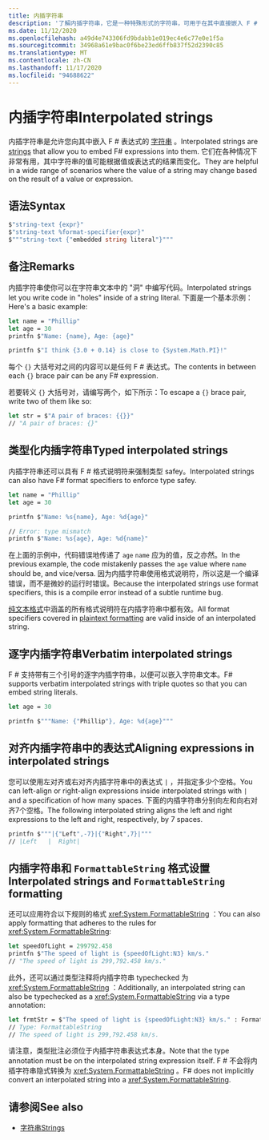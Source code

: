 ```yaml
---
title: 内插字符串
description: '了解内插字符串，它是一种特殊形式的字符串，可用于在其中直接嵌入 F # 表达式。'
ms.date: 11/12/2020
ms.openlocfilehash: a49d4e743306fd9bdabb1e019ec4e6c77e0e1f5a
ms.sourcegitcommit: 34968a61e9bac0f6be23ed6ffb837f52d2390c85
ms.translationtype: MT
ms.contentlocale: zh-CN
ms.lasthandoff: 11/17/2020
ms.locfileid: "94688622"
---
```

# <a name="interpolated-strings"></a><span data-ttu-id="2bb30-103">内插字符串</span><span class="sxs-lookup"><span data-stu-id="2bb30-103">Interpolated strings</span></span>

<span data-ttu-id="2bb30-104">内插字符串是允许您向其中嵌入 F # 表达式的 [字符串](strings.md) 。</span><span class="sxs-lookup"><span data-stu-id="2bb30-104">Interpolated strings are [strings](strings.md) that allow you to embed F# expressions into them.</span></span> <span data-ttu-id="2bb30-105">它们在各种情况下非常有用，其中字符串的值可能根据值或表达式的结果而变化。</span><span class="sxs-lookup"><span data-stu-id="2bb30-105">They are helpful in a wide range of scenarios where the value of a string may change based on the result of a value or expression.</span></span>

## <a name="syntax"></a><span data-ttu-id="2bb30-106">语法</span><span class="sxs-lookup"><span data-stu-id="2bb30-106">Syntax</span></span>

```fsharp
$"string-text {expr}"
$"string-text %format-specifier{expr}"
$"""string-text {"embedded string literal"}"""
```

## <a name="remarks"></a><span data-ttu-id="2bb30-107">备注</span><span class="sxs-lookup"><span data-stu-id="2bb30-107">Remarks</span></span>

<span data-ttu-id="2bb30-108">内插字符串使你可以在字符串文本中的 "洞" 中编写代码。</span><span class="sxs-lookup"><span data-stu-id="2bb30-108">Interpolated strings let you write code in "holes" inside of a string literal.</span></span> <span data-ttu-id="2bb30-109">下面是一个基本示例：</span><span class="sxs-lookup"><span data-stu-id="2bb30-109">Here's a basic example:</span></span>

```fsharp
let name = "Phillip"
let age = 30
printfn $"Name: {name}, Age: {age}"

printfn $"I think {3.0 + 0.14} is close to {System.Math.PI}!"
```

<span data-ttu-id="2bb30-110">每个 `{}` 大括号对之间的内容可以是任何 F # 表达式。</span><span class="sxs-lookup"><span data-stu-id="2bb30-110">The contents in between each `{}` brace pair can be any F# expression.</span></span>

<span data-ttu-id="2bb30-111">若要转义 `{}` 大括号对，请编写两个，如下所示：</span><span class="sxs-lookup"><span data-stu-id="2bb30-111">To escape a `{}` brace pair, write two of them like so:</span></span>

```fsharp
let str = $"A pair of braces: {{}}"
// "A pair of braces: {}"
```

## <a name="typed-interpolated-strings"></a><span data-ttu-id="2bb30-112">类型化内插字符串</span><span class="sxs-lookup"><span data-stu-id="2bb30-112">Typed interpolated strings</span></span>

<span data-ttu-id="2bb30-113">内插字符串还可以具有 F # 格式说明符来强制类型 safey。</span><span class="sxs-lookup"><span data-stu-id="2bb30-113">Interpolated strings can also have F# format specifiers to enforce type safey.</span></span>

```fsharp
let name = "Phillip"
let age = 30

printfn $"Name: %s{name}, Age: %d{age}"

// Error: type mismatch
printfn $"Name: %s{age}, Age: %d{name}"
```

<span data-ttu-id="2bb30-114">在上面的示例中，代码错误地传递了 `age` `name` 应为的值，反之亦然。</span><span class="sxs-lookup"><span data-stu-id="2bb30-114">In the previous example, the code mistakenly passes the `age` value where `name` should be, and vice/versa.</span></span> <span data-ttu-id="2bb30-115">因为内插字符串使用格式说明符，所以这是一个编译错误，而不是微妙的运行时错误。</span><span class="sxs-lookup"><span data-stu-id="2bb30-115">Because the interpolated strings use format specifiers, this is a compile error instead of a subtle runtime bug.</span></span>

<span data-ttu-id="2bb30-116">[纯文本格式](plaintext-formatting.md)中涵盖的所有格式说明符在内插字符串中都有效。</span><span class="sxs-lookup"><span data-stu-id="2bb30-116">All format specifiers covered in [plaintext formatting](plaintext-formatting.md) are valid inside of an interpolated string.</span></span>

## <a name="verbatim-interpolated-strings"></a><span data-ttu-id="2bb30-117">逐字内插字符串</span><span class="sxs-lookup"><span data-stu-id="2bb30-117">Verbatim interpolated strings</span></span>

<span data-ttu-id="2bb30-118">F # 支持带有三个引号的逐字内插字符串，以便可以嵌入字符串文本。</span><span class="sxs-lookup"><span data-stu-id="2bb30-118">F# supports verbatim interpolated strings with triple quotes so that you can embed string literals.</span></span>

```fsharp
let age = 30

printfn $"""Name: {"Phillip"}, Age: %d{age}"""
```

## <a name="aligning-expressions-in-interpolated-strings"></a><span data-ttu-id="2bb30-119">对齐内插字符串中的表达式</span><span class="sxs-lookup"><span data-stu-id="2bb30-119">Aligning expressions in interpolated strings</span></span>

<span data-ttu-id="2bb30-120">您可以使用左对齐或右对齐内插字符串中的表达式 `|` ，并指定多少个空格。</span><span class="sxs-lookup"><span data-stu-id="2bb30-120">You can left-align or right-align expressions inside interpolated strings with `|` and a specification of how many spaces.</span></span> <span data-ttu-id="2bb30-121">下面的内插字符串分别向左和向右对齐7个空格。</span><span class="sxs-lookup"><span data-stu-id="2bb30-121">The following interpolated string aligns the left and right expressions to the left and right, respectively, by 7  spaces.</span></span>

```fsharp
printfn $"""|{"Left",-7}|{"Right",7}|"""
// |Left   |  Right|
```

## <a name="interpolated-strings-and-formattablestring-formatting"></a><span data-ttu-id="2bb30-122">内插字符串和 `FormattableString` 格式设置</span><span class="sxs-lookup"><span data-stu-id="2bb30-122">Interpolated strings and `FormattableString` formatting</span></span>

<span data-ttu-id="2bb30-123">还可以应用符合以下规则的格式 <xref:System.FormattableString> ：</span><span class="sxs-lookup"><span data-stu-id="2bb30-123">You can also apply formatting that adheres to the rules for <xref:System.FormattableString>:</span></span>

```fsharp
let speedOfLight = 299792.458
printfn $"The speed of light is {speedOfLight:N3} km/s."
// "The speed of light is 299,792.458 km/s."
```

<span data-ttu-id="2bb30-124">此外，还可以通过类型注释将内插字符串 typechecked 为 <xref:System.FormattableString> ：</span><span class="sxs-lookup"><span data-stu-id="2bb30-124">Additionally, an interpolated string can also be typechecked as a <xref:System.FormattableString> via a type annotation:</span></span>

```fsharp
let frmtStr = $"The speed of light is {speedOfLight:N3} km/s." : FormattableString
// Type: FormattableString
// The speed of light is 299,792.458 km/s.
```

<span data-ttu-id="2bb30-125">请注意，类型批注必须位于内插字符串表达式本身。</span><span class="sxs-lookup"><span data-stu-id="2bb30-125">Note that the type annotation must be on the interpolated string expression itself.</span></span> <span data-ttu-id="2bb30-126">F # 不会将内插字符串隐式转换为 <xref:System.FormattableString> 。</span><span class="sxs-lookup"><span data-stu-id="2bb30-126">F# does not implicitly convert an interpolated string into a <xref:System.FormattableString>.</span></span>

## <a name="see-also"></a><span data-ttu-id="2bb30-127">请参阅</span><span class="sxs-lookup"><span data-stu-id="2bb30-127">See also</span></span>

* [<span data-ttu-id="2bb30-128">字符串</span><span class="sxs-lookup"><span data-stu-id="2bb30-128">Strings</span></span>](strings.md)

